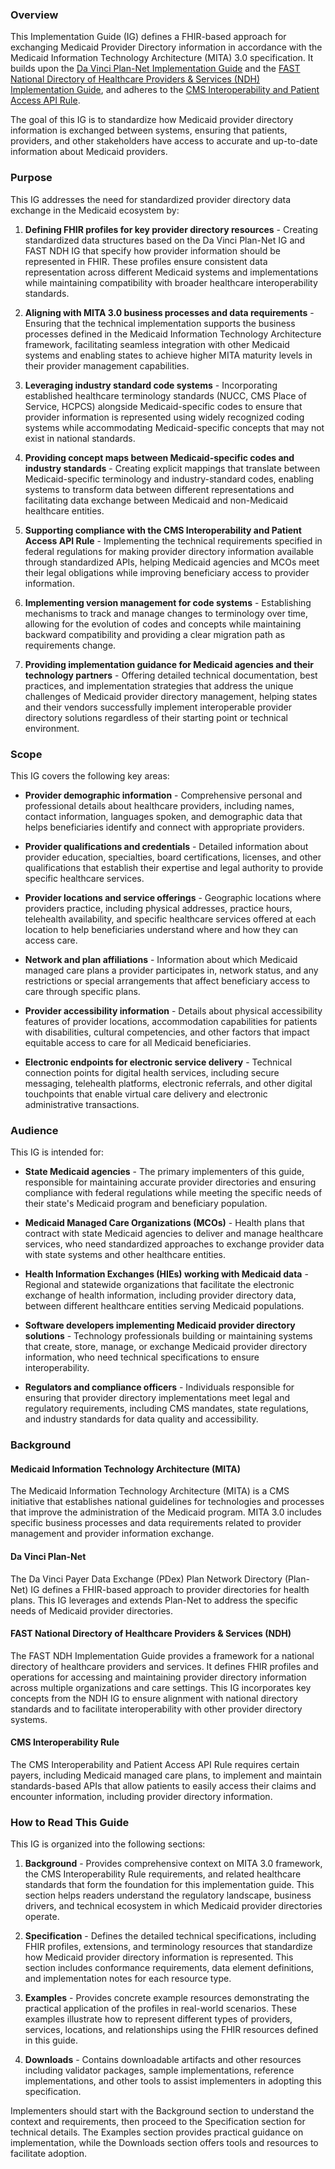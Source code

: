 ### Overview

This Implementation Guide (IG) defines a FHIR-based approach for exchanging Medicaid Provider Directory information in accordance with the Medicaid Information Technology Architecture (MITA) 3.0 specification. It builds upon the [Da Vinci Plan-Net Implementation Guide](http://hl7.org/fhir/us/davinci-pdex-plan-net/STU1.1/) and the [FAST National Directory of Healthcare Providers & Services (NDH) Implementation Guide](http://hl7.org/fhir/us/ndh/STU1/), and adheres to the [CMS Interoperability and Patient Access API Rule](https://www.cms.gov/Regulations-and-Guidance/Guidance/Interoperability/index).

The goal of this IG is to standardize how Medicaid provider directory information is exchanged between systems, ensuring that patients, providers, and other stakeholders have access to accurate and up-to-date information about Medicaid providers.

### Purpose

This IG addresses the need for standardized provider directory data exchange in the Medicaid ecosystem by:

1. **Defining FHIR profiles for key provider directory resources** - Creating standardized data structures based on the Da Vinci Plan-Net IG and FAST NDH IG that specify how provider information should be represented in FHIR. These profiles ensure consistent data representation across different Medicaid systems and implementations while maintaining compatibility with broader healthcare interoperability standards.

2. **Aligning with MITA 3.0 business processes and data requirements** - Ensuring that the technical implementation supports the business processes defined in the Medicaid Information Technology Architecture framework, facilitating seamless integration with other Medicaid systems and enabling states to achieve higher MITA maturity levels in their provider management capabilities.

3. **Leveraging industry standard code systems** - Incorporating established healthcare terminology standards (NUCC, CMS Place of Service, HCPCS) alongside Medicaid-specific codes to ensure that provider information is represented using widely recognized coding systems while accommodating Medicaid-specific concepts that may not exist in national standards.

4. **Providing concept maps between Medicaid-specific codes and industry standards** - Creating explicit mappings that translate between Medicaid-specific terminology and industry-standard codes, enabling systems to transform data between different representations and facilitating data exchange between Medicaid and non-Medicaid healthcare entities.

5. **Supporting compliance with the CMS Interoperability and Patient Access API Rule** - Implementing the technical requirements specified in federal regulations for making provider directory information available through standardized APIs, helping Medicaid agencies and MCOs meet their legal obligations while improving beneficiary access to provider information.

6. **Implementing version management for code systems** - Establishing mechanisms to track and manage changes to terminology over time, allowing for the evolution of codes and concepts while maintaining backward compatibility and providing a clear migration path as requirements change.

7. **Providing implementation guidance for Medicaid agencies and their technology partners** - Offering detailed technical documentation, best practices, and implementation strategies that address the unique challenges of Medicaid provider directory management, helping states and their vendors successfully implement interoperable provider directory solutions regardless of their starting point or technical environment.

### Scope

This IG covers the following key areas:

* **Provider demographic information** - Comprehensive personal and professional details about healthcare providers, including names, contact information, languages spoken, and demographic data that helps beneficiaries identify and connect with appropriate providers.

* **Provider qualifications and credentials** - Detailed information about provider education, specialties, board certifications, licenses, and other qualifications that establish their expertise and legal authority to provide specific healthcare services.

* **Provider locations and service offerings** - Geographic locations where providers practice, including physical addresses, practice hours, telehealth availability, and specific healthcare services offered at each location to help beneficiaries understand where and how they can access care.

* **Network and plan affiliations** - Information about which Medicaid managed care plans a provider participates in, network status, and any restrictions or special arrangements that affect beneficiary access to care through specific plans.

* **Provider accessibility information** - Details about physical accessibility features of provider locations, accommodation capabilities for patients with disabilities, cultural competencies, and other factors that impact equitable access to care for all Medicaid beneficiaries.

* **Electronic endpoints for electronic service delivery** - Technical connection points for digital health services, including secure messaging, telehealth platforms, electronic referrals, and other digital touchpoints that enable virtual care delivery and electronic administrative transactions.

### Audience

This IG is intended for:

* **State Medicaid agencies** - The primary implementers of this guide, responsible for maintaining accurate provider directories and ensuring compliance with federal regulations while meeting the specific needs of their state's Medicaid program and beneficiary population.

* **Medicaid Managed Care Organizations (MCOs)** - Health plans that contract with state Medicaid agencies to deliver and manage healthcare services, who need standardized approaches to exchange provider data with state systems and other healthcare entities.

* **Health Information Exchanges (HIEs) working with Medicaid data** - Regional and statewide organizations that facilitate the electronic exchange of health information, including provider directory data, between different healthcare entities serving Medicaid populations.

* **Software developers implementing Medicaid provider directory solutions** - Technology professionals building or maintaining systems that create, store, manage, or exchange Medicaid provider directory information, who need technical specifications to ensure interoperability.

* **Regulators and compliance officers** - Individuals responsible for ensuring that provider directory implementations meet legal and regulatory requirements, including CMS mandates, state regulations, and industry standards for data quality and accessibility.

### Background

#### Medicaid Information Technology Architecture (MITA)

The Medicaid Information Technology Architecture (MITA) is a CMS initiative that establishes national guidelines for technologies and processes that improve the administration of the Medicaid program. MITA 3.0 includes specific business processes and data requirements related to provider management and provider information exchange.

#### Da Vinci Plan-Net

The Da Vinci Payer Data Exchange (PDex) Plan Network Directory (Plan-Net) IG defines a FHIR-based approach to provider directories for health plans. This IG leverages and extends Plan-Net to address the specific needs of Medicaid provider directories.

#### FAST National Directory of Healthcare Providers & Services (NDH)

The FAST NDH Implementation Guide provides a framework for a national directory of healthcare providers and services. It defines FHIR profiles and operations for accessing and maintaining provider directory information across multiple organizations and care settings. This IG incorporates key concepts from the NDH IG to ensure alignment with national directory standards and to facilitate interoperability with other provider directory systems.

#### CMS Interoperability Rule

The CMS Interoperability and Patient Access API Rule requires certain payers, including Medicaid managed care plans, to implement and maintain standards-based APIs that allow patients to easily access their claims and encounter information, including provider directory information.

### How to Read This Guide

This IG is organized into the following sections:

1. **Background** - Provides comprehensive context on MITA 3.0 framework, the CMS Interoperability Rule requirements, and related healthcare standards that form the foundation for this implementation guide. This section helps readers understand the regulatory landscape, business drivers, and technical ecosystem in which Medicaid provider directories operate.

2. **Specification** - Defines the detailed technical specifications, including FHIR profiles, extensions, and terminology resources that standardize how Medicaid provider directory information is represented. This section includes conformance requirements, data element definitions, and implementation notes for each resource type.

3. **Examples** - Provides concrete example resources demonstrating the practical application of the profiles in real-world scenarios. These examples illustrate how to represent different types of providers, services, locations, and relationships using the FHIR resources defined in this guide.

4. **Downloads** - Contains downloadable artifacts and other resources including validator packages, sample implementations, reference implementations, and other tools to assist implementers in adopting this specification.

Implementers should start with the Background section to understand the context and requirements, then proceed to the Specification section for technical details. The Examples section provides practical guidance on implementation, while the Downloads section offers tools and resources to facilitate adoption.

